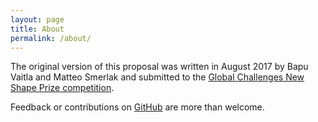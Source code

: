 ```yaml
---
layout: page
title: About
permalink: /about/
---
```


The original version of this proposal was written in August 2017 by Bapu Vaitla and Matteo Smerlak and submitted to the [Global Challenges New Shape Prize competition](https://globalchallenges.org/our-work/the-new-shape-prize).

Feedback or contributions on [GitHub](https://github.com/globalcooperative/globalcooperative.github.io) are more than welcome.
